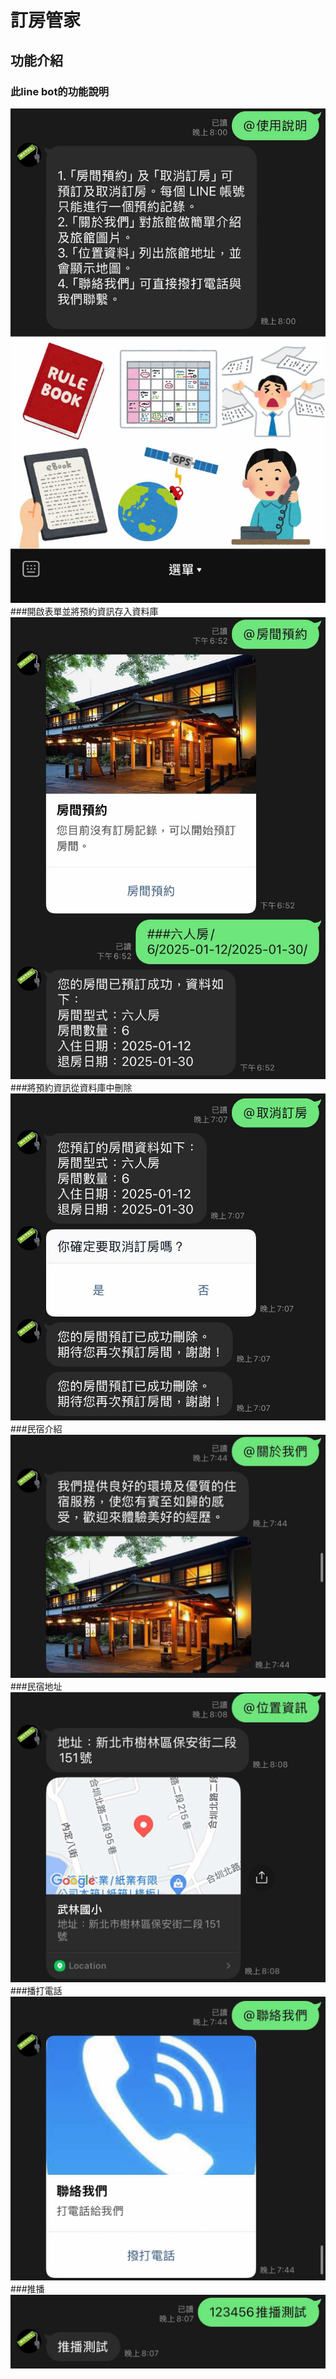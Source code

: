 # 訂房管家

## 功能介紹
### 此line bot的功能說明
![](https://github.com/ahq0120/hotel_linebot/blob/main/media/%E4%BD%BF%E7%94%A8%E8%AA%AA%E6%98%8E.png)
###開啟表單並將預約資訊存入資料庫
![](https://github.com/ahq0120/hotel_linebot/blob/main/media/%E9%A0%90%E7%B4%84.png)
###將預約資訊從資料庫中刪除
![](https://github.com/ahq0120/hotel_linebot/blob/main/media/%E5%8F%96%E6%B6%88.png)
###民宿介紹
![](https://github.com/ahq0120/hotel_linebot/blob/main/media/%E9%97%9C%E6%96%BC%E6%88%91%E5%80%91.png)
###民宿地址
![](https://github.com/ahq0120/hotel_linebot/blob/main/media/%E4%BD%8D%E7%BD%AE.png)
###播打電話
![](https://github.com/ahq0120/hotel_linebot/blob/main/media/%E8%81%AF%E7%B5%A1%E6%88%91%E5%80%91.png)
###推播
![](https://github.com/ahq0120/hotel_linebot/blob/main/media/%E6%8E%A8%E6%92%AD.png)
